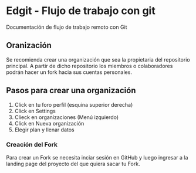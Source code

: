 # Edgit - Flujo de trabajo con git
Documentación de flujo de trabajo remoto con Git

## Oranización

Se recomienda crear una organización que sea la propietaria del repositorio principal. A partir de dicho repositorio los miembros o colaboradores podrán hacer un fork hacia sus cuentas personales.

## Pasos para crear una organización

1. Click en tu foro perfil (esquina superior derecha)
2. Click en Settings
3. Clieck en organizaciones (Menú izquierdo)
4. Click en Nueva organización
5. Elegir plan y llenar datos

### Creación del Fork

Para crear un Fork se necesita inciar sesión en GitHub y luego ingresar a la landing page del proyecto del que quiera sacar tu Fork.
